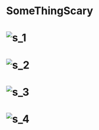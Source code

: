 # SomeThingScary
# ![s_1](https://user-images.githubusercontent.com/102579070/194757430-86aefefd-567a-409f-8ffb-0961ce0c77ee.png)
# ![s_2](https://user-images.githubusercontent.com/102579070/194757432-d4e80fd7-c45f-46b6-9e80-b123939bbe05.png)
# ![s_3](https://user-images.githubusercontent.com/102579070/194757437-05bd6878-f972-4e12-9b20-ab3877208790.png)
# ![s_4](https://user-images.githubusercontent.com/102579070/194757442-6932f72d-9a79-433e-b050-0ef5bf1e3a12.png)
